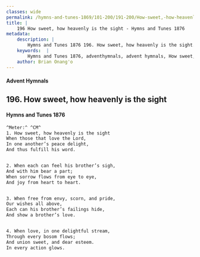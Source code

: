 ```yaml
---
classes: wide
permalink: /hymns-and-tunes-1869/101-200/191-200/How-sweet,-how-heavenly-is-the-sight/
title: |
    196 How sweet, how heavenly is the sight - Hymns and Tunes 1876
metadata:
    description: |
        Hymns and Tunes 1876 196. How sweet, how heavenly is the sight. When those that love the Lord, In one another’s peace delight, And thus fulfill his word. 
    keywords:  |
        Hymns and Tunes 1876, adventhymnals, advent hymnals, How sweet, how heavenly is the sight, When those that love the Lord,, 
    author: Brian Onang'o
---
```


#### Advent Hymnals
## 196. How sweet, how heavenly is the sight
####  Hymns and Tunes 1876

```txt
^Meter:^ ^CM^
1. How sweet, how heavenly is the sight
When those that love the Lord,
In one another’s peace delight,
And thus fulfill his word.


2. When each can feel his brother’s sigh,
And with him bear a part;
When sorrow flows from eye to eye,
And joy from heart to heart.


3. When free from envy, scorn, and pride,
Our wishes all above,
Each can his brother’s failings hide,
And show a brother’s love.


4. When love, in one delightful stream,
Through every bosom flows;
And union sweet, and dear esteem.
In every action glows.
```
